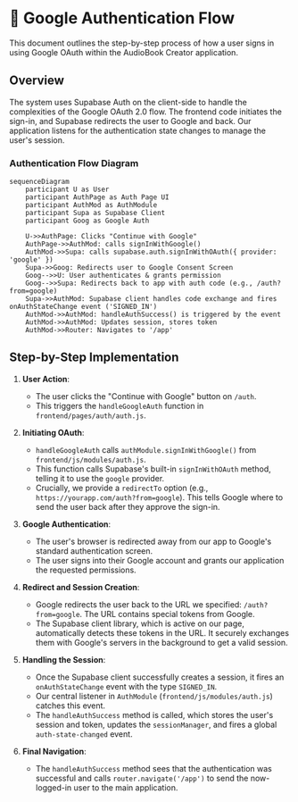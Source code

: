 # 🔐 Google Authentication Flow

This document outlines the step-by-step process of how a user signs in using Google OAuth within the AudioBook Creator application.

## Overview

The system uses Supabase Auth on the client-side to handle the complexities of the Google OAuth 2.0 flow. The frontend code initiates the sign-in, and Supabase redirects the user to Google and back. Our application listens for the authentication state changes to manage the user's session.

### Authentication Flow Diagram

```mermaid
sequenceDiagram
    participant U as User
    participant AuthPage as Auth Page UI
    participant AuthMod as AuthModule
    participant Supa as Supabase Client
    participant Goog as Google Auth

    U->>AuthPage: Clicks "Continue with Google"
    AuthPage->>AuthMod: calls signInWithGoogle()
    AuthMod->>Supa: calls supabase.auth.signInWithOAuth({ provider: 'google' })
    Supa->>Goog: Redirects user to Google Consent Screen
    Goog-->>U: User authenticates & grants permission
    Goog-->>Supa: Redirects back to app with auth code (e.g., /auth?from=google)
    Supa->>AuthMod: Supabase client handles code exchange and fires onAuthStateChange event ('SIGNED_IN')
    AuthMod->>AuthMod: handleAuthSuccess() is triggered by the event
    AuthMod->>AuthMod: Updates session, stores token
    AuthMod->>Router: Navigates to '/app'
```

## Step-by-Step Implementation

1.  **User Action**:
    *   The user clicks the "Continue with Google" button on `/auth`.
    *   This triggers the `handleGoogleAuth` function in `frontend/pages/auth/auth.js`.

2.  **Initiating OAuth**:
    *   `handleGoogleAuth` calls `authModule.signInWithGoogle()` from `frontend/js/modules/auth.js`.
    *   This function calls Supabase's built-in `signInWithOAuth` method, telling it to use the `google` provider.
    *   Crucially, we provide a `redirectTo` option (e.g., `https://yourapp.com/auth?from=google`). This tells Google where to send the user back after they approve the sign-in.

3.  **Google Authentication**:
    *   The user's browser is redirected away from our app to Google's standard authentication screen.
    *   The user signs into their Google account and grants our application the requested permissions.

4.  **Redirect and Session Creation**:
    *   Google redirects the user back to the URL we specified: `/auth?from=google`. The URL contains special tokens from Google.
    *   The Supabase client library, which is active on our page, automatically detects these tokens in the URL. It securely exchanges them with Google's servers in the background to get a valid session.

5.  **Handling the Session**:
    *   Once the Supabase client successfully creates a session, it fires an `onAuthStateChange` event with the type `SIGNED_IN`.
    *   Our central listener in `AuthModule` (`frontend/js/modules/auth.js`) catches this event.
    *   The `handleAuthSuccess` method is called, which stores the user's session and token, updates the `sessionManager`, and fires a global `auth-state-changed` event.

6.  **Final Navigation**:
    *   The `handleAuthSuccess` method sees that the authentication was successful and calls `router.navigate('/app')` to send the now-logged-in user to the main application. 